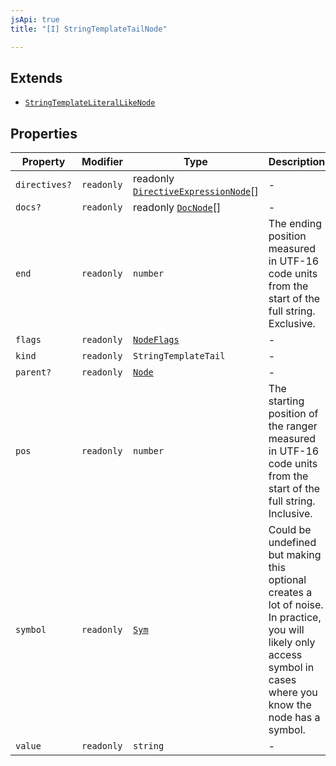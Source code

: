 ```yaml
---
jsApi: true
title: "[I] StringTemplateTailNode"

---
```

## Extends

- [`StringTemplateLiteralLikeNode`](StringTemplateLiteralLikeNode.md)

## Properties

| Property | Modifier | Type | Description | Overrides | Inherited from |
| ------ | ------ | ------ | ------ | ------ | ------ |
| `directives?` | `readonly` | readonly [`DirectiveExpressionNode`](DirectiveExpressionNode.md)[] | - | - | [`StringTemplateLiteralLikeNode`](StringTemplateLiteralLikeNode.md).`directives` |
| `docs?` | `readonly` | readonly [`DocNode`](DocNode.md)[] | - | - | [`StringTemplateLiteralLikeNode`](StringTemplateLiteralLikeNode.md).`docs` |
| `end` | `readonly` | `number` | The ending position measured in UTF-16 code units from the start of the full string. Exclusive. | - | [`StringTemplateLiteralLikeNode`](StringTemplateLiteralLikeNode.md).`end` |
| `flags` | `readonly` | [`NodeFlags`](../enumerations/NodeFlags.md) | - | - | [`StringTemplateLiteralLikeNode`](StringTemplateLiteralLikeNode.md).`flags` |
| `kind` | `readonly` | `StringTemplateTail` | - | [`StringTemplateLiteralLikeNode`](StringTemplateLiteralLikeNode.md).`kind` | - |
| `parent?` | `readonly` | [`Node`](../type-aliases/Node.md) | - | - | [`StringTemplateLiteralLikeNode`](StringTemplateLiteralLikeNode.md).`parent` |
| `pos` | `readonly` | `number` | The starting position of the ranger measured in UTF-16 code units from the start of the full string. Inclusive. | - | [`StringTemplateLiteralLikeNode`](StringTemplateLiteralLikeNode.md).`pos` |
| `symbol` | `readonly` | [`Sym`](Sym.md) | Could be undefined but making this optional creates a lot of noise. In practice, you will likely only access symbol in cases where you know the node has a symbol. | - | [`StringTemplateLiteralLikeNode`](StringTemplateLiteralLikeNode.md).`symbol` |
| `value` | `readonly` | `string` | - | - | [`StringTemplateLiteralLikeNode`](StringTemplateLiteralLikeNode.md).`value` |
